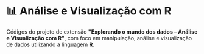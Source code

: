 # 📊 Análise e Visualização com R

Códigos do projeto de extensão **"Explorando o mundo dos dados – Análise e Visualização com R"**, com foco em manipulação, análise e visualização de dados utilizando a linguagem **R**.
